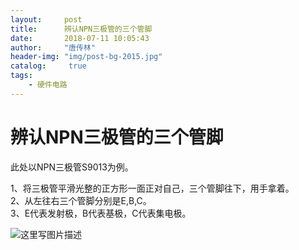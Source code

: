 ```yaml
---
layout:		post
title: 		辨认NPN三极管的三个管脚
date: 		2018-07-11 10:05:43
author:		"唐传林"
header-img: "img/post-bg-2015.jpg"
catalog:	 true
tags:
    - 硬件电路
---
```

#  辨认NPN三极管的三个管脚

此处以NPN三极管S9013为例。

1、将三极管平滑光整的正方形一面正对自己，三个管脚往下，用手拿着。  
2、从左往右三个管脚分别是E,B,C。  
3、E代表发射极，B代表基极，C代表集电极。

![这里写图片描述](http://img-blog.csdn.net/20180711100514435?watermark/2/text/aHR0cHM6Ly9ibG9nLmNzZG4ubmV0L1RhbmdfQ2h1YW5saW4=/font/5a6L5L2T/fontsize/400/fill/I0JBQkFCMA==/dissolve/70)

